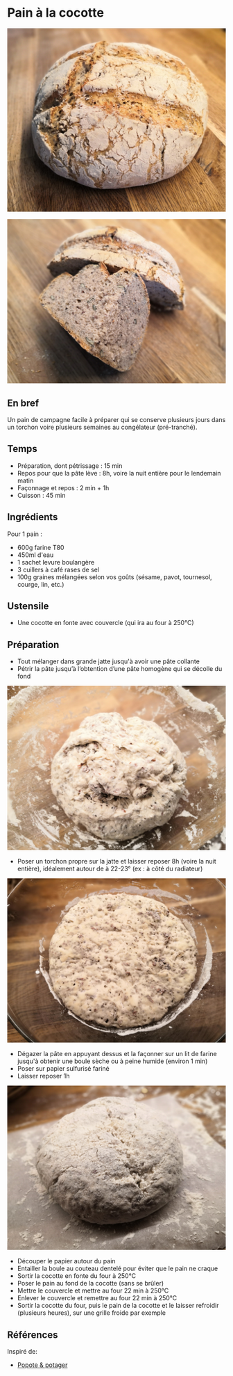 # Pain à la cocotte

![Pain à la cocotte, miche entière](./pain_cocotte4.jpg)

![Pain à la cocotte, quartier (recette du 09/10/2020)](./pain_cocotte5.jpg)

## En bref

Un pain de campagne facile à préparer qui se conserve plusieurs jours
dans un torchon voire plusieurs semaines au congélateur (pré-tranché).

## Temps

* Préparation, dont pétrissage : 15 min
* Repos pour que la pâte lève : 8h, voire la nuit entière pour le
  lendemain matin
* Façonnage et repos : 2 min + 1h
* Cuisson : 45 min

## Ingrédients

Pour 1 pain :

* 600g farine T80
* 450ml d'eau
* 1 sachet levure boulangère
* 3 cuillers à café rases de sel
* 100g graines mélangées selon vos goûts (sésame, pavot, tournesol,
  courge, lin, etc.)

## Ustensile

* Une cocotte en fonte avec couvercle (qui ira au four à 250°C)

## Préparation

* Tout mélanger dans grande jatte jusqu'à avoir une pâte collante
* Pétrir la pâte jusqu’à l’obtention d’une pâte homogène qui se décolle du fond

![La pâte juste mélangée](./pain_cocotte1.jpg)

* Poser un torchon propre sur la jatte et laisser reposer 8h (voire la
  nuit entière), idéalement autour de à 22-23° (ex : à côté du
  radiateur)
  
![La pâte après 8h de repos](./pain_cocotte2.jpg)

* Dégazer la pâte en appuyant dessus et la façonner sur un lit de
  farine jusqu'à obtenir une boule sèche ou à peine humide (environ 1
  min)
* Poser sur papier sulfurisé fariné
* Laisser reposer 1h

![La boule de pâte avant entailles](./pain_cocotte3.jpg)

* Découper le papier autour du pain
* Entailler la boule au couteau dentelé pour éviter que le pain ne craque
* Sortir la cocotte en fonte du four à 250°C
* Poser le pain au fond de la cocotte (sans se brûler)
* Mettre le couvercle et mettre au four 22 min à 250°C
* Enlever le couvercle et remettre au four 22 min à 250°C
* Sortir la cocotte du four, puis le pain de la cocotte et le laisser
  refroidir (plusieurs heures), sur une grille froide par exemple

## Références

Inspiré de:

* [Popote & potager](https://www.youtube.com/watch?v=8WIQKFYTnzA)

